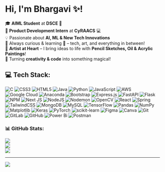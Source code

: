 # Hi, I'm Bhargavi ✨! 

🎓 **AIML Student** at **DSCE** 🤖 <br/>
💼 **Product Development Intern** at **CyRAACS** 💻 <br/> 
💡 Passionate about **AI, ML & New Tech Innovations**<br/> 
🧐 Always curious & learning 🚀 – tech, art, and everything in between!</br>
🎨 **Artist at Heart** – I bring ideas to life with **Pencil Sketches, Oil & Acrylic Paintings**!<br/> 
🌟 Turning **creativity & code** into something magical!<br/> 


## 💻 Tech Stack:
![C](https://img.shields.io/badge/c-%2300599C.svg?style=flat&logo=c&logoColor=white) 
![CSS3](https://img.shields.io/badge/css3-%231572B6.svg?style=flat&logo=css3&logoColor=white) 
![HTML5](https://img.shields.io/badge/html5-%23E34F26.svg?style=flat&logo=html5&logoColor=white)
![Java](https://img.shields.io/badge/java-%23ED8B00.svg?style=flat&logo=openjdk&logoColor=white) 
![Python](https://img.shields.io/badge/python-3670A0?style=flat&logo=python&logoColor=ffdd54)
![JavaScript](https://img.shields.io/badge/javascript-%23323330.svg?style=flat&logo=javascript&logoColor=%23F7DF1E) 
![AWS](https://img.shields.io/badge/AWS-%23FF9900.svg?style=flat&logo=amazon-aws&logoColor=white) 
![Google Cloud](https://img.shields.io/badge/GoogleCloud-%234285F4.svg?style=flat&logo=google-cloud&logoColor=white)
![Anaconda](https://img.shields.io/badge/Anaconda-%2344A833.svg?style=flat&logo=anaconda&logoColor=white) 
![Bootstrap](https://img.shields.io/badge/bootstrap-%238511FA.svg?style=flat&logo=bootstrap&logoColor=white) 
![Express.js](https://img.shields.io/badge/express.js-%23404d59.svg?style=flat&logo=express&logoColor=%2361DAFB) 
![FastAPI](https://img.shields.io/badge/FastAPI-005571?style=flat&logo=fastapi) 
![Flask](https://img.shields.io/badge/flask-%23000.svg?style=flat&logo=flask&logoColor=white) 
![NPM](https://img.shields.io/badge/NPM-%23CB3837.svg?style=flat&logo=npm&logoColor=white) 
![Next JS](https://img.shields.io/badge/Next-black?style=flat&logo=next.js&logoColor=white) 
![NodeJS](https://img.shields.io/badge/node.js-6DA55F?style=flat&logo=node.js&logoColor=white) 
![Nodemon](https://img.shields.io/badge/NODEMON-%23323330.svg?style=flat&logo=nodemon&logoColor=%BBDEAD) 
![OpenCV](https://img.shields.io/badge/opencv-%23white.svg?style=flat&logo=opencv&logoColor=white) 
![React](https://img.shields.io/badge/react-%2320232a.svg?style=flat&logo=react&logoColor=%2361DAFB)
![Spring](https://img.shields.io/badge/spring-%236DB33F.svg?style=flat&logo=spring&logoColor=white)
![TailwindCSS](https://img.shields.io/badge/tailwindcss-%2338B2AC.svg?style=flat&logo=tailwind-css&logoColor=white)
![MongoDB](https://img.shields.io/badge/MongoDB-%234ea94b.svg?style=flat&logo=mongodb&logoColor=white) 
![MySQL](https://img.shields.io/badge/mysql-4479A1.svg?style=flat&logo=mysql&logoColor=white) 
![TensorFlow](https://img.shields.io/badge/TensorFlow-%23FF6F00.svg?style=flat&logo=TensorFlow&logoColor=white)
![Pandas](https://img.shields.io/badge/pandas-%23150458.svg?style=flat&logo=pandas&logoColor=white) 
![NumPy](https://img.shields.io/badge/numpy-%23013243.svg?style=flat&logo=numpy&logoColor=white) 
![Matplotlib](https://img.shields.io/badge/Matplotlib-%23ffffff.svg?style=flat&logo=Matplotlib&logoColor=black)
![Keras](https://img.shields.io/badge/Keras-%23D00000.svg?style=flat&logo=Keras&logoColor=white) 
![PyTorch](https://img.shields.io/badge/PyTorch-%23EE4C2C.svg?style=flat&logo=PyTorch&logoColor=white)
![scikit-learn](https://img.shields.io/badge/scikit--learn-%23F7931E.svg?style=flat&logo=scikit-learn&logoColor=white) 
![Figma](https://img.shields.io/badge/figma-%23F24E1E.svg?style=flat&logo=figma&logoColor=white) 
![Canva](https://img.shields.io/badge/Canva-%2300C4CC.svg?style=flat&logo=Canva&logoColor=white) 
![Git](https://img.shields.io/badge/git-%23F05033.svg?style=flat&logo=git&logoColor=white)
![GitLab](https://img.shields.io/badge/gitlab-%23181717.svg?style=flat&logo=gitlab&logoColor=white) 
![GitHub](https://img.shields.io/badge/github-%23121011.svg?style=flat&logo=github&logoColor=white) 
![Power Bi](https://img.shields.io/badge/power_bi-F2C811?style=flat&logo=powerbi&logoColor=black) 
![Postman](https://img.shields.io/badge/Postman-FF6C37?style=flat&logo=postman&logoColor=white)

### 📊 GitHub Stats:
![](https://github-readme-stats.vercel.app/api?username=bhxrg&theme=nightowl&hide_border=false&include_all_commits=false&count_private=false)<br/>
![](https://nirzak-streak-stats.vercel.app/?user=bhxrg&theme=nightowl&hide_border=false)<br/>
![](https://github-readme-stats.vercel.app/api/top-langs/?username=bhxrg&theme=nightowl&hide_border=false&include_all_commits=false&count_private=false&layout=compact)

---
[![](https://visitcount.itsvg.in/api?id=bhxrg&icon=0&color=0)](https://visitcount.itsvg.in)

